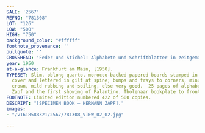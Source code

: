```yaml
---
SALE: '2567'
REFNO: "781308"
LOT: "126"
LOW: "500"
HIGH: "750"
background_color: "#ffffff"
footnote_provenance: ''
pullquote: ''
CROSSHEAD: 'Feder und Stichel: Alphabete und Schriftblatter in zeitgemasser Darstellung.'
year: 1950
at-a-glance: Frankfurt am Main, [1950].
TYPESET: Slim, oblong quarto, morocco-backed papered boards stamped in blind at front
  cover and lettered in gilt at spine; bumps and frays to corners, minute loss to
  crown, mild rubbing and soiling, else very good.  25 pages of alphabet design by
  Zapf and the first showing of Palantino. Tholenaar bookplate to front paste-down.
FOOTNOTE: Limited edition numbered 422 of 500 copies.
DESCRIPT: "[SPECIMEN BOOK — HERMANN ZAPF]."
images:
- "/v1618588321/2567/781308_VIEW_02_02.jpg"

---
```

